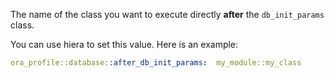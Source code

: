 The name of the class you want to execute directly **after** the `db_init_params` class.

You can use hiera to set this value. Here is an example:

```yaml
ora_profile::database::after_db_init_params:  my_module::my_class
```
